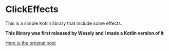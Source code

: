 # ClickEffects
This is a simple Kotlin library that include some effects. 

**This library was first released by Wesely and I made a Kotlin version of it**


[Here is the original post](https://github.com/Wesely/Andrlid-Animation-ClickEffect)